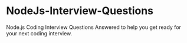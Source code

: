 # NodeJs-Interview-Questions
Node.js Coding Interview Questions Answered to help you get ready for your next coding interview.

